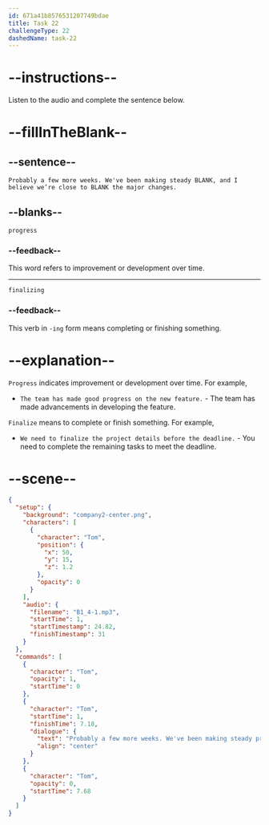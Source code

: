 ```yaml
---
id: 671a41b8576531207749bdae
title: Task 22
challengeType: 22
dashedName: task-22
---
```


<!-- (audio) Tom: Probably a few more weeks. We've been making steady progress, and I believe we’re close to finalizing the major changes. -->

# --instructions--

Listen to the audio and complete the sentence below.

# --fillInTheBlank--

## --sentence--

`Probably a few more weeks. We've been making steady BLANK, and I believe we’re close to BLANK the major changes.`

## --blanks--

`progress`

### --feedback--

This word refers to improvement or development over time.

---

`finalizing`

### --feedback--

This verb in `-ing` form means completing or finishing something.

# --explanation--

`Progress` indicates improvement or development over time. For example,

- `The team has made good progress on the new feature.` - The team has made advancements in developing the feature.

`Finalize` means to complete or finish something. For example,

- `We need to finalize the project details before the deadline.` - You need to complete the remaining tasks to meet the deadline.

# --scene--

```json
{
  "setup": {
    "background": "company2-center.png",
    "characters": [
      {
        "character": "Tom",
        "position": {
          "x": 50,
          "y": 15,
          "z": 1.2
        },
        "opacity": 0
      }
    ],
    "audio": {
      "filename": "B1_4-1.mp3",
      "startTime": 1,
      "startTimestamp": 24.82,
      "finishTimestamp": 31
    }
  },
  "commands": [
    {
      "character": "Tom",
      "opacity": 1,
      "startTime": 0
    },
    {
      "character": "Tom",
      "startTime": 1,
      "finishTime": 7.18,
      "dialogue": {
        "text": "Probably a few more weeks. We've been making steady progress, and I believe we're close to finalizing the major changes.",
        "align": "center"
      }
    },
    {
      "character": "Tom",
      "opacity": 0,
      "startTime": 7.68
    }
  ]
}
```
